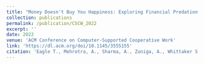 ```yaml
---
title: "Money Doesn't Buy You Happiness: Exploring Financial Predation in Freemium Mental Health Apps"
collection: publications
permalink: /publication/CSCW_2022
excerpt: ''
date: 2022
venue: 'ACM Conference on Computer-Supported Cooperative Work'
link: 'https://dl.acm.org/doi/10.1145/3555155'
citation: 'Eagle T., Mehrotra, A., Sharma, A., Zuniga, A., Whittaker S.Money Doesn't Buy You Happiness: Exploring Financial Predation in Freemium Mental Health Apps. ACM Conference on Computer Supported Cooperative Work and Social Computing. 2022.'
---
```

